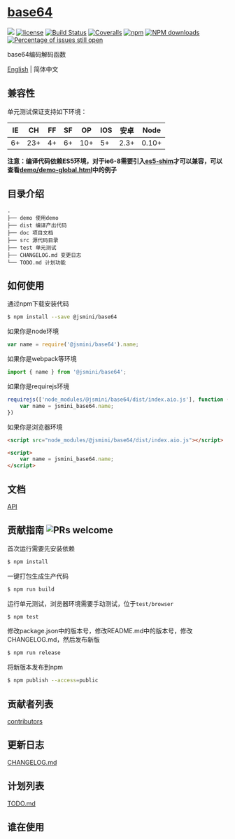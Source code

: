 # [base64](https://github.com/jsmini/base64) 

[![](https://img.shields.io/badge/Powered%20by-jslib%20base64-brightgreen.svg)](https://github.com/yanhaijing/jslib-base)
[![license](https://img.shields.io/badge/license-MIT-blue.svg)](https://github.com/jsmini/base64/blob/master/LICENSE)
[![Build Status](https://travis-ci.org/jsmini/base64.svg?branch=master)](https://travis-ci.org/jsmini/base64)
[![Coveralls](https://img.shields.io/coveralls/jsmini/base64.svg)](https://coveralls.io/github/jsmini/base64)
[![npm](https://img.shields.io/badge/npm-0.2.0-orange.svg)](https://www.npmjs.com/package/@jsmini/base64)
[![NPM downloads](http://img.shields.io/npm/dm/@jsmini/base64.svg?style=flat-square)](http://www.npmtrends.com/@jsmini/base64)
[![Percentage of issues still open](http://isitmaintained.com/badge/open/jsmini/base64.svg)](http://isitmaintained.com/project/jsmini/base64 "Percentage of issues still open")

base64编码解码函数

[English](./README.md) | 简体中文

## 兼容性
单元测试保证支持如下环境：

| IE   | CH   | FF   | SF   | OP   | IOS  | 安卓   | Node  |
| ---- | ---- | ---- | ---- | ---- | ---- | ---- | ----- |
| 6+   | 23+  | 4+   | 6+   | 10+  | 5+   | 2.3+ | 0.10+ |

**注意：编译代码依赖ES5环境，对于ie6-8需要引入[es5-shim](http://github.com/es-shims/es5-shim/)才可以兼容，可以查看[demo/demo-global.html](./demo/demo-global.html)中的例子**

## 目录介绍

```
.
├── demo 使用demo
├── dist 编译产出代码
├── doc 项目文档
├── src 源代码目录
├── test 单元测试
├── CHANGELOG.md 变更日志
└── TODO.md 计划功能
```

## 如何使用
通过npm下载安装代码

```bash
$ npm install --save @jsmini/base64
```

如果你是node环境

```js
var name = require('@jsmini/base64').name;
```

如果你是webpack等环境

```js
import { name } from '@jsmini/base64';
```

如果你是requirejs环境

```js
requirejs(['node_modules/@jsmini/base64/dist/index.aio.js'], function (jsmini_base64) {
    var name = jsmini_base64.name;
})
```

如果你是浏览器环境

```html
<script src="node_modules/@jsmini/base64/dist/index.aio.js"></script>

<script>
    var name = jsmini_base64.name;
</script>
```

## 文档
[API](https://github.com/jsmini/base64/blob/master/doc/api.md)

## 贡献指南   ![PRs welcome](<https://img.shields.io/badge/PRs-welcome-brightgreen.svg>)
首次运行需要先安装依赖

```bash
$ npm install
```

一键打包生成生产代码

```bash
$ npm run build
```

运行单元测试，浏览器环境需要手动测试，位于`test/browser`

```bash
$ npm test
```

修改package.json中的版本号，修改README.md中的版本号，修改CHANGELOG.md，然后发布新版

```bash
$ npm run release
```

将新版本发布到npm

```bash
$ npm publish --access=public
```

## 贡献者列表
[contributors](https://github.com/jsmini/base64/graphs/contributors)

## 更新日志
[CHANGELOG.md](https://github.com/jsmini/base64/blob/master/CHANGELOG.md)

## 计划列表
[TODO.md](https://github.com/jsmini/base64/blob/master/TODO.md)

## 谁在使用
